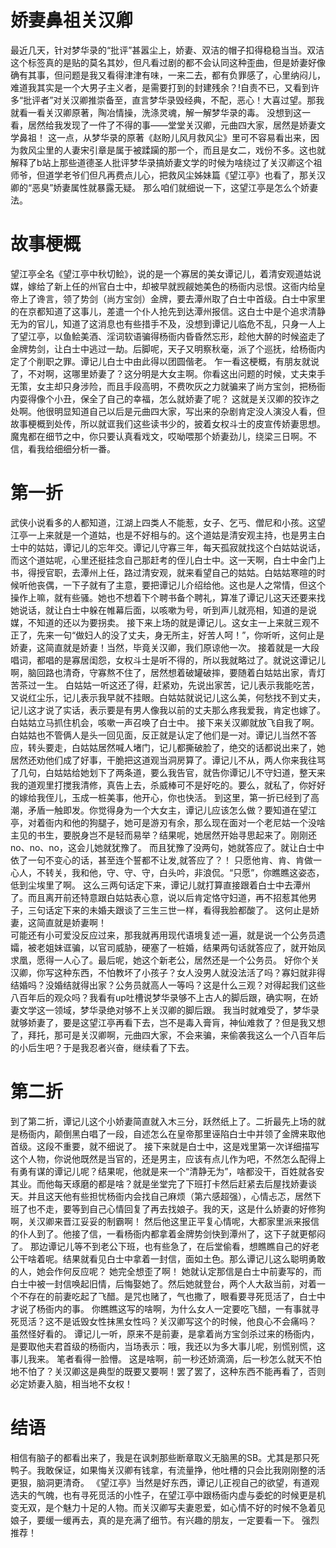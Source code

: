 # 娇妻鼻祖关汉卿
最近几天，针对梦华录的“批评”甚嚣尘上，娇妻、双洁的帽子扣得稳稳当当。双洁这个标签真的是贴的莫名其妙，但凡看过剧的都不会认同这种歪曲，但是娇妻好像确有其事，但问题是我又看得津津有味，一来二去，都有负罪感了，心里纳闷儿，难道我其实是一个大男子主义者，是需要打到的封建残余？!自责不已，又看到许多“批评者”对关汉卿推崇备至，直言梦华录毁经典，不配，恶心！大喜过望。那我就看一看关汉卿原著，陶冶情操，洗涤灵魂，解一解梦华录的毒。
没想到这一看，居然给我发现了一件了不得的事——堂堂关汉卿，元曲四大家，居然是娇妻文学鼻祖！
这一点，从梦华录的原著《赵盼儿风月救风尘》里可不容易看出来，因为救风尘里的人妻宋引章是属于被蹂躏的那一个，而且是女二，戏份不多。这也就解释了b站上那些道德圣人批评梦华录搞娇妻文学的时候为啥绕过了关汉卿这个祖师爷，但道学老爷们但凡再费点儿心，把救风尘姊妹篇《望江亭》也看了，那关汉卿的“恶臭”娇妻属性就暴露无疑。
那么咱们就细说一下，这望江亭是怎么个娇妻法。
# 故事梗概
望江亭全名《望江亭中秋切鲙》，说的是一个寡居的美女谭记儿，着清安观道姑说媒，嫁给了新上任的州官白士中，却被早就觊觎她美色的杨衙内忌恨。这衙内给皇帝上了谗言，领了势剑（尚方宝剑）金牌，要去潭州取了白士中首级。白士中家里的在京都知道了这事儿，差遣一个仆人抢先到达潭州报信。这白士中是个追求清静无为的官儿，知道了这消息也有些措手不及，没想到谭记儿临危不乱，只身一人上了望江亭，以鱼鲙美酒、淫词软语骗得杨衙内昏昏然忘形，趁他大醉的时候盗走了金牌势剑，让白士中逃过一劫。后脚呢，天子又明察秋毫，派了个巡抚，给杨衙内定了个削职之罪。谭记儿白士中由此得以团圆偕老。
乍一看这梗概，有朋友就说了，不对啊，这哪里娇妻了？这分明是大女主啊。你看这出问题的时候，丈夫束手无策，女主却只身涉险，而且手段高明，不费吹灰之力就骗来了尚方宝剑，把杨衙内耍得像个小丑，保全了自己的幸福，怎么就娇妻了呢？
这就是关汉卿的狡诈之处啊。他很明显知道自己以后是元曲四大家，写出来的杂剧肯定没人演没人看，但故事梗概到处传，所以就诓我们这些读书少的，披着女权斗士的皮宣传娇妻思想。
魔鬼都在细节之中，你只要认真看戏文，哎呦喂那个娇妻劲儿，绕梁三日啊。不信，看我给细细分析一番。
# 第一折
武侠小说看多的人都知道，江湖上四类人不能惹，女子、乞丐、僧尼和小孩。这望江亭一上来就是一个道姑，也是不好相与的。这个道姑是清安观主持，也是男主白士中的姑姑，谭记儿的忘年交。谭记儿守寡三年，每天孤寂就找这个白姑姑说话，而这个道姑呢，心里还挺挂念自己那赶考的侄儿白士中。这一天啊，白士中金门上书，得授官职，去潭州上任，路过清安观，就来看望自己的姑姑。白姑姑寒暄的时候听他丧偶，一下子就有了主意，要把谭记儿介绍给他。这也是人之常情，但这个操作上嘛，就有些骚。她也不想着下个聘书备个聘礼，算准了谭记儿这天还要来找她说话，就让白士中躲在帷幕后面，以咳嗽为号，听到声儿就亮相，知道的是说媒，不知道的还以为要拐卖。
接下来上场的就是谭记儿。这女主一上来就三观不正了，先来一句“做妇人的没了丈夫，身无所主，好苦人呵！”，你听听，这何止是娇妻，这简直就是娇妻！当然，毕竟关汉卿，我们原谅他一次。
接着就是一大段唱词，都唱的是寡居闺怨，女权斗士是听不得的，所以我就略过了。就说这谭记儿啊，脑回路也清奇，守寡熬不住了，居然想着破罐破摔，要随着白姑姑出家，青灯苦茶过一生。
白姑姑一听这还了得，赶紧劝，先说出家苦，记儿表示我能吃苦，又说红尘乐，记儿表示我早就不挂眼。白姑姑就说记儿这么美，何愁找不到丈夫，记儿这才说了实话，表示要是有男人像我以前的丈夫那么疼我爱我，肯定也嫁了。白姑姑立马抓住机会，咳嗽一声召唤了白士中。
接下来关汉卿就放飞自我了啊。白姑姑也不管俩人是头一回见面，反正就是认定了他们是一对。谭记儿当然不答应，转头要走，白姑姑居然喊人堵门，记儿都撕破脸了，绝交的话都说出来了，她居然还劝他们成了好事，干脆把这道观当洞房算了。谭记儿不从，两人你来我往骂了几句，白姑姑给她划下了两条道，要么我告官，就告你谭记儿不守妇道，整天来我的道观里打搅我清修，真告上去，杀威棒可不是好吃的。要么，就私了，你好好的嫁给我侄儿，玉成一桩美事，他开心，你也快活。
到这里，第一折已经到了高潮，矛盾一触即发。你觉得身为一个大女主，谭记儿应该怎么做？要知道在望江亭，对着衙内和他的狗腿子，她可是游刃有余，那么现在面对一个老尼姑一个没啥主见的书生，要脱身岂不是轻而易举？结果呢，她居然开始寻思起来了。刚刚还no、no、no，这会儿她就犹豫了。
而且犹豫了没两句，她就答应了。就让白士中依了一句不变心的话，甚至连个誓都不让发,就答应了？！
只愿他肯、肯、肯做一心人，不转关，我和他，守、守、守，白头吟，非浪侃。“只愿”，你瞧瞧这姿态，低到尘埃里了啊。
这么三两句话定下来，谭记儿就打算直接跟着白士中去潭州了。而且离开前还特意跟白姑姑表心意，说以后肯定恪守妇道，再不招惹其他男子，三句话定下来的未婚夫跟谈了三生三世一样，看得我脸都酸了。
这何止是娇妻，这简直就是娇妻啊！  
可能还有小可爱没反应过来，那我就再用现代语境复述一遍，就是说一个公务员遗孀，被老姐妹诓骗，以官司威胁，硬塞了一桩婚，结果两句话就答应了，就开始凤求凰，愿得一人心了。最后呢，她这个新老公，居然还是一个公务员。
好你个关汉卿，你写这种东西，不怕教坏了小孩子？女人没男人就没法活了吗？寡妇就非得结婚吗？没婚结就得出家？公务员就高人一等吗？这是什么三观？对得起我们这些八百年后的观众吗？我看有up吐槽说梦华录够不上古人的脚后跟，确实啊，在娇妻文学这一领域，梦华录绝对够不上关汉卿的脚后跟。
我当时就难受了，梦华录就够娇妻了，要是这望江亭再看下去，岂不是毒入膏肓，神仙难救了？但是我又想了，拜托，那可是关汉卿啊，元曲四大家，不会来骗，来偷袭我这么一个八百年后的小后生吧？于是我忍者兴奋，继续看了下去。
# 第二折
到了第二折，谭记儿这个小娇妻简直就入木三分，跃然纸上了。二折最先上场的就是杨衙内，颠倒黑白唱了一段，自述怎么在皇帝那里诬陷白士中并领了金牌来取他首级。这段不重要，就不细说了。
接下来就是白士中，这是戏里第一次详细描写这个人物，你说他既然是当官的，还是男主，应该有点儿作为吧，不然怎么配得上有勇有谋的谭记儿呢？结果呢，他就是来一个“清静无为”，啥都没干，百姓就各安其业。而他每天琢磨的都是啥？就是坐堂完了下班打卡然后赶紧去后屋找娇妻谈天。并且这天他有些担忧杨衙内会找自己麻烦（第六感超强），心情忐忑，居然下班了也不走，要等到自己心情回复了再去找娘子。我的天，这是什么娇妻的好修狗啊，关汉卿来晋江妥妥的制霸啊！
然后他这里正平复心情呢，大都家里派来报信的仆人到了。他接了信，一看杨衙内都拿着金牌势剑快到潭州了，这下子就更郁闷了。
那边谭记儿等不到老公下班，也有些急了，在后堂偷看，想瞧瞧自己的好老公干啥着呢。结果就看见白士中拿着一封信，面如土色。那么谭记儿这么聪明勇敢的人，她会作何反应呢？
她完全想歪了啊！
她就认定那信是白士中前妻写的，而白士中被一封信唤起旧情，后悔娶她了。然后她就登台，两个人大敌当前，对着一个不存在的前妻吃起了飞醋。是咒也赌了，气也撒了，眼看要寻死觅活了，白士中才说了杨衙内的事。
你瞧瞧这写的啥啊，为什么女人一定要吃飞醋，一有事就寻死觅活？这不是诋毁女性抹黑女性吗？关汉卿写这个的时候，他良心不会痛吗？
虽然怪好看的。
谭记儿一听，原来不是前妻，是拿着尚方宝剑杀过来的杨衙内，是要取他夫君首级的杨衙内，当场表示：哦，我还以为多大事儿呢，别慌别慌，这事儿我来。
笔者看得一脸懵。
这是啥啊，前一秒还娇滴滴，后一秒怎么就天不怕地不怕了？关汉卿这是典型的既要又要啊！罢了罢了，这种东西不能再看了，否则必定娇妻入脑，相当地不女权！
# 结语
相信有脑子的都看出来了，我是在讽刺那些断章取义无脑黑的SB。尤其是那只死鸭子。我敢保证，如果悔关汉卿有钱拿，有流量挣，他吐槽的只会比我刚刚整的活更狠，脑洞更清奇。
《望江亭》当然是好东西，谭记儿正视自己的欲望，有道观选夫的气魄，也有寻死觅活的小性子，在望江亭中跟杨衙内虚与委蛇的时候更是机变无双，是个魅力十足的人物。而关汉卿写夫妻恩爱，如心情不好的时候不急着见娘子，要缓一缓再去，真的是充满了细节。有兴趣的朋友，一定要看一下。
强烈推荐！